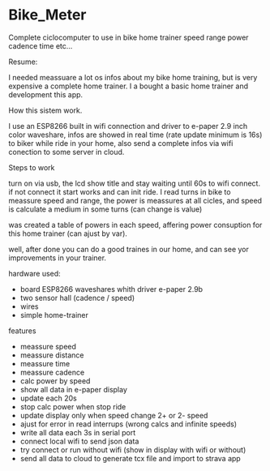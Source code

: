 # Bike_Meter
Complete ciclocomputer to use in bike home trainer speed range power cadence time etc...

Resume:

I needed meassuare a lot os infos about my bike home training, but is very expensive a complete home trainer.
I a bought a basic home trainer and development this app.

How this sistem work.

I use an ESP8266 built in wifi connection and driver to e-paper 2.9 inch color waveshare, infos are showed in real time (rate update minimum is 16s) to biker while ride in your home, also send a complete infos via wifi conection to some server in cloud.

Steps to work

turn on via usb, the lcd show title and stay waiting until 60s to wifi connect. if not connect it start works and can init ride.
I read turns in bike to meassure speed and range,  the power is meassures at all cicles, and speed is calculate a medium in some turns (can change is value)

was created a table of powers in each speed, affering power consuption for this home trainer (can ajust by var).

well, after done you can do a good traines in our home, and can see yor improvements in your trainer.

hardware used:
- board ESP8266 waveshares whith driver e-paper 2.9b
- two sensor hall (cadence / speed)
- wires
- simple home-trainer

features
- meassure speed
- meassure distance
- meassure time
- meassure cadence
- calc power by speed
- show all data in e-paper display
- update each 20s
- stop calc power when stop ride
- update display only when speed change 2+ or 2- speed
- ajust for error in read interrups (wrong calcs and infinite speeds)
- write all data each 3s in serial port
- connect local wifi to send json data
- try connect or run without wifi (show in display with wifi or without)
- send all data to cloud to generate tcx file and import to strava app
